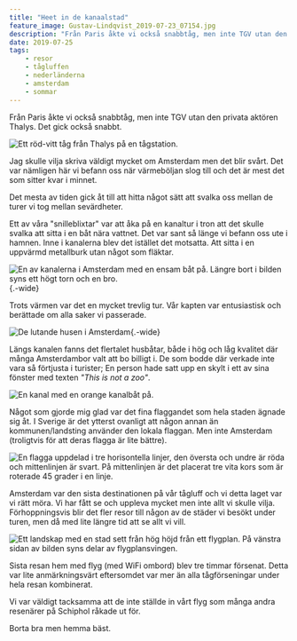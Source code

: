 ```yaml
---
title: "Heet in de kanaalstad"
feature_image: Gustav-Lindqvist_2019-07-23_07154.jpg
description: "Från Paris åkte vi också snabbtåg, men inte TGV utan den privata aktören Thalys. Det gick också snabbt."
date: 2019-07-25
tags:
    - resor
    - tågluffen
    - nederländerna
    - amsterdam
    - sommar
---
```


Från Paris åkte vi också snabbtåg, men inte TGV utan den privata aktören Thalys. Det gick också snabbt.

![Ett röd-vitt tåg från Thalys på en tågstation.](20190723_070322-2-1.jpg)

Jag skulle vilja skriva väldigt mycket om Amsterdam men det blir svårt. Det var nämligen här vi befann oss när värmeböljan slog till och det är mest det som sitter kvar i minnet.

Det mesta av tiden gick åt till att hitta något sätt att svalka oss mellan de turer vi tog mellan sevärdheter.

Ett av våra "snilleblixtar" var att åka på en kanaltur i tron att det skulle svalka att sitta i en båt nära vattnet. Det var sant så länge vi befann oss ute i hamnen. Inne i kanalerna blev det istället det motsatta. Att sitta i en uppvärmd metallburk utan något som fläktar.

![En av kanalerna i Amsterdam med en ensam båt på. Längre bort i bilden syns ett högt torn och en bro.](Gustav-Lindqvist_2019-07-23_07154.jpg){.-wide}

Trots värmen var det en mycket trevlig tur. Vår kapten var entusiastisk och berättade om alla saker vi passerade.

![De lutande husen i Amsterdam](Gustav-Lindqvist_2019-07-23_07173.jpg "Lutande husen i Amsterdam"){.-wide}

Längs kanalen fanns det flertalet husbåtar, både i hög och låg kvalitet där många Amsterdambor valt att bo billigt i. De som bodde där verkade inte vara så förtjusta i turister; En person hade satt upp en skylt i ett av sina fönster med texten _"This is not a zoo"_.

![En kanal med en orange kanalbåt på.](Gustav-Lindqvist_2019-07-24_07205.jpg)

Något som gjorde mig glad var det fina flaggandet som hela staden ägnade sig åt. I Sverige är det ytterst ovanligt att någon annan än kommunen/landsting använder den lokala flaggan. Men inte Amsterdam (troligtvis för att deras flagga är lite bättre).

![En flagga uppdelad i tre horisontella linjer, den översta och undre är röda och mittenlinjen är svart. På mittenlinjen är det placerat tre vita kors som är roterade 45 grader i en linje.](320px-Flag_of_Amsterdam.svg.png "Amsterdams flagga")

Amsterdam var den sista destinationen på vår tågluff och vi detta laget var vi rätt möra. Vi har fått se och uppleva mycket men inte allt vi skulle vilja. Förhoppningsvis blir det fler resor till någon av de städer vi besökt under turen, men då med lite längre tid att se allt vi vill.

![Ett landskap med en stad sett från hög höjd från ett flygplan. På vänstra sidan av bilden syns delar av flygplansvingen.](20190724_213623-2.jpg)

Sista resan hem med flyg (med WiFi ombord) blev tre timmar försenat. Detta var lite anmärkningsvärt eftersomdet var mer än alla tågförseningar under hela resan kombinerat.

Vi var väldigt tacksamma att de inte ställde in vårt flyg som många andra resenärer på Schiphol råkade ut för.

Borta bra men hemma bäst.
